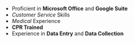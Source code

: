 - Proficient in **Microsoft Office** and **Google Suite**
- *Customer Service* Skills
- *Medical* Experience
- **CPR Trained**
- Experience in **Data Entry** and **Data Collection**
